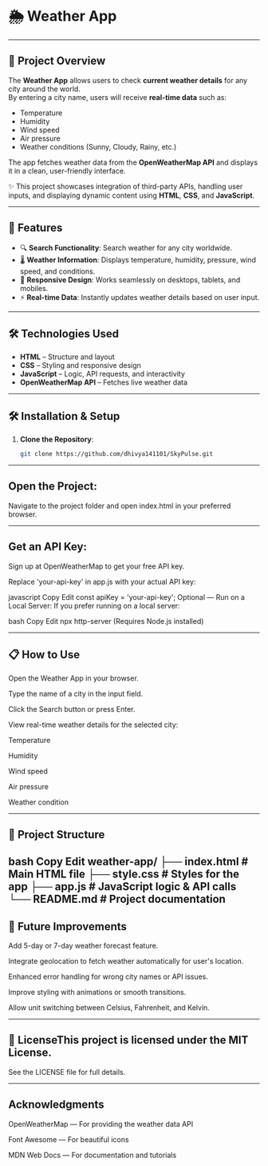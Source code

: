 # 🌦️ Weather App

---

## 📖 Project Overview

The **Weather App** allows users to check **current weather details** for any city around the world.  
By entering a city name, users will receive **real-time data** such as:

- Temperature
- Humidity
- Wind speed
- Air pressure
- Weather conditions (Sunny, Cloudy, Rainy, etc.)

The app fetches weather data from the **OpenWeatherMap API** and displays it in a clean, user-friendly interface.

✨ This project showcases integration of third-party APIs, handling user inputs, and displaying dynamic content using **HTML**, **CSS**, and **JavaScript**.

---

## 🎯 Features

- 🔍 **Search Functionality**: Search weather for any city worldwide.
- 🌡️ **Weather Information**: Displays temperature, humidity, pressure, wind speed, and conditions.
- 📱 **Responsive Design**: Works seamlessly on desktops, tablets, and mobiles.
- ⚡ **Real-time Data**: Instantly updates weather details based on user input.

---

## 🛠️ Technologies Used

- **HTML** – Structure and layout
- **CSS** – Styling and responsive design
- **JavaScript** – Logic, API requests, and interactivity
- **OpenWeatherMap API** – Fetches live weather data

---

## 🛠️ Installation & Setup

1. **Clone the Repository**:

   ```bash
   git clone https://github.com/dhivya141101/SkyPulse.git

---

## Open the Project:

Navigate to the project folder and open index.html in your preferred browser.

---

## Get an API Key:

Sign up at OpenWeatherMap to get your free API key.

Replace 'your-api-key' in app.js with your actual API key:

javascript
Copy
Edit
const apiKey = 'your-api-key';
Optional — Run on a Local Server:
If you prefer running on a local server:

bash
Copy
Edit
npx http-server
(Requires Node.js installed)

---

## 📋 How to Use

Open the Weather App in your browser.

Type the name of a city in the input field.

Click the Search button or press Enter.

View real-time weather details for the selected city:

Temperature

Humidity

Wind speed

Air pressure

Weather condition

---

## 📂 Project Structure 

bash
Copy
Edit
weather-app/
├── index.html        # Main HTML file
├── style.css         # Styles for the app
├── app.js            # JavaScript logic & API calls
└── README.md         # Project documentation
---

## 🚀 Future Improvements

Add 5-day or 7-day weather forecast feature.

Integrate geolocation to fetch weather automatically for user's location.

Enhanced error handling for wrong city names or API issues.

Improve styling with animations or smooth transitions.

Allow unit switching between Celsius, Fahrenheit, and Kelvin.

---

## 📜 LicenseThis project is licensed under the MIT License.
See the LICENSE file for full details.

---

## Acknowledgments

OpenWeatherMap — For providing the weather data API

Font Awesome — For beautiful icons

MDN Web Docs — For documentation and tutorials


